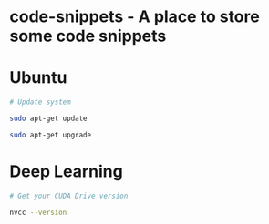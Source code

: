 # code-snippets - A place to store some code snippets

# Ubuntu

```bash
# Update system

sudo apt-get update

sudo apt-get upgrade
```

# Deep Learning

```bash
# Get your CUDA Drive version

nvcc --version
```

